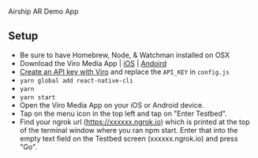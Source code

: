 Airship AR Demo App

## Setup

- Be sure to have Homebrew, Node, & Watchman installed on OSX
- Download the Viro Media App | [iOS](https://itunes.apple.com/us/app/viro-media/id1163100576?mt=8) | [Andoird](https://play.google.com/store/apps/details?id=com.viromedia.viromedia)
- [Create an API key with Viro](https://viromedia.com/signup) and replace the `API_KEY` in `config.js`
- `yarn global add react-native-cli`
- `yarn`
- `yarn start`
- Open the Viro Media App on your iOS or Android device.
- Tap on the menu icon in the top left and tap on "Enter Testbed".
- Find your ngrok url (https://xxxxxx.ngrok.io) which is printed at the top of the terminal window where you ran npm start. Enter that into the empty text field on the Testbed screen (xxxxxx.ngrok.io) and press "Go".
